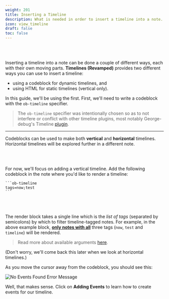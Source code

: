 ```yaml
---
weight: 201
title: Inserting a Timeline
description: What is needed in order to insert a timeline into a note.
icon: view_timeline
draft: false
toc: false
---
```


<br></br>

Inserting a timeline into a note can be done a couple of different ways, each with their own moving parts. **Timelines (Revamped)** provides two different ways you can use to insert a timeline:
- using a codeblock for dynamic timelines, and
- using HTML for static timelines (vertical only).

In this guide, we'll be using the first. First, we'll need to write a codeblock with the `ob-timeline` specifier.

> The `ob-timeline` specifier was intentionally chosen so as to not interfere or conflict with other timeline plugins, most notably George-debug's Timeline [plugin](https://github.com/George-debug/obsidian-timeline).

---

Codeblocks can be used to make both **vertical** and **horizontal** timelines. Horizontal timelines will be explored further in a different note.

<br></br>

For now, we'll focus on adding a vertical timeline. Add the following codeblock in the note where you'd like to render a timeline:

````
```ob-timeline
tags=now;test
```
````

<br></br>

The render block takes a single line which is the _list of tags_ (separated by semicolons) by which to filter timeline-tagged notes. For example, in the above example block, **<u>only notes with all</u>** three tags (`now`, `test` and `timeline`) will be rendered.

> Read more about available arguments [here](../arguments.md). 

(Don't worry, we'll come back this later when we look at horizontal timelines.)

As you move the cursor away from the codeblock, you should see this:

![No Events Found Error Message](/images/guides/simple_vertical/no_events_found.png)

Well, that makes sense. Click on **Adding Events** to learn how to create events for our timeline. 

